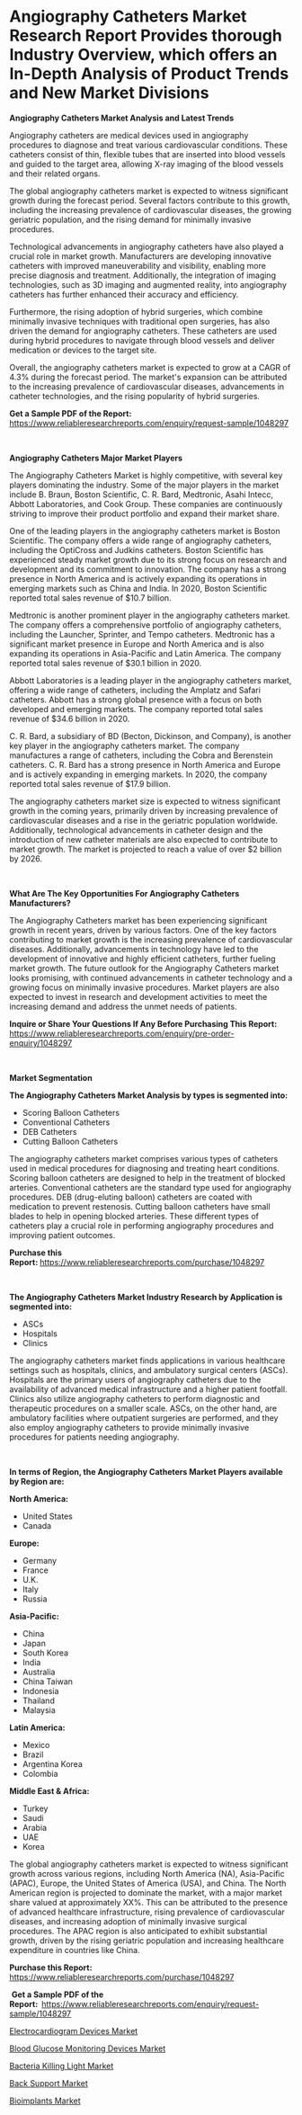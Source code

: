 <p><h1>Angiography Catheters Market Research Report Provides thorough Industry Overview, which offers an In-Depth Analysis of Product Trends and New Market Divisions</h1></p><p><strong>Angiography Catheters Market Analysis and Latest Trends</strong></p>
<p><p>Angiography catheters are medical devices used in angiography procedures to diagnose and treat various cardiovascular conditions. These catheters consist of thin, flexible tubes that are inserted into blood vessels and guided to the target area, allowing X-ray imaging of the blood vessels and their related organs.</p><p>The global angiography catheters market is expected to witness significant growth during the forecast period. Several factors contribute to this growth, including the increasing prevalence of cardiovascular diseases, the growing geriatric population, and the rising demand for minimally invasive procedures.</p><p>Technological advancements in angiography catheters have also played a crucial role in market growth. Manufacturers are developing innovative catheters with improved maneuverability and visibility, enabling more precise diagnosis and treatment. Additionally, the integration of imaging technologies, such as 3D imaging and augmented reality, into angiography catheters has further enhanced their accuracy and efficiency.</p><p>Furthermore, the rising adoption of hybrid surgeries, which combine minimally invasive techniques with traditional open surgeries, has also driven the demand for angiography catheters. These catheters are used during hybrid procedures to navigate through blood vessels and deliver medication or devices to the target site.</p><p>Overall, the angiography catheters market is expected to grow at a CAGR of 4.3% during the forecast period. The market's expansion can be attributed to the increasing prevalence of cardiovascular diseases, advancements in catheter technologies, and the rising popularity of hybrid surgeries.</p></p>
<p><strong>Get a Sample PDF of the Report:&nbsp;</strong> <a href="https://www.reliableresearchreports.com/enquiry/request-sample/1048297">https://www.reliableresearchreports.com/enquiry/request-sample/1048297</a></p>
<p>&nbsp;</p>
<p><strong>Angiography Catheters Major Market Players</strong></p>
<p><p>The Angiography Catheters Market is highly competitive, with several key players dominating the industry. Some of the major players in the market include B. Braun, Boston Scientific, C. R. Bard, Medtronic, Asahi Intecc, Abbott Laboratories, and Cook Group. These companies are continuously striving to improve their product portfolio and expand their market share.</p><p>One of the leading players in the angiography catheters market is Boston Scientific. The company offers a wide range of angiography catheters, including the OptiCross and Judkins catheters. Boston Scientific has experienced steady market growth due to its strong focus on research and development and its commitment to innovation. The company has a strong presence in North America and is actively expanding its operations in emerging markets such as China and India. In 2020, Boston Scientific reported total sales revenue of $10.7 billion.</p><p>Medtronic is another prominent player in the angiography catheters market. The company offers a comprehensive portfolio of angiography catheters, including the Launcher, Sprinter, and Tempo catheters. Medtronic has a significant market presence in Europe and North America and is also expanding its operations in Asia-Pacific and Latin America. The company reported total sales revenue of $30.1 billion in 2020.</p><p>Abbott Laboratories is a leading player in the angiography catheters market, offering a wide range of catheters, including the Amplatz and Safari catheters. Abbott has a strong global presence with a focus on both developed and emerging markets. The company reported total sales revenue of $34.6 billion in 2020.</p><p>C. R. Bard, a subsidiary of BD (Becton, Dickinson, and Company), is another key player in the angiography catheters market. The company manufactures a range of catheters, including the Cobra and Berenstein catheters. C. R. Bard has a strong presence in North America and Europe and is actively expanding in emerging markets. In 2020, the company reported total sales revenue of $17.9 billion.</p><p>The angiography catheters market size is expected to witness significant growth in the coming years, primarily driven by increasing prevalence of cardiovascular diseases and a rise in the geriatric population worldwide. Additionally, technological advancements in catheter design and the introduction of new catheter materials are also expected to contribute to market growth. The market is projected to reach a value of over $2 billion by 2026.</p></p>
<p>&nbsp;</p>
<p><strong>What Are The Key Opportunities For Angiography Catheters Manufacturers?</strong></p>
<p><p>The Angiography Catheters market has been experiencing significant growth in recent years, driven by various factors. One of the key factors contributing to market growth is the increasing prevalence of cardiovascular diseases. Additionally, advancements in technology have led to the development of innovative and highly efficient catheters, further fueling market growth. The future outlook for the Angiography Catheters market looks promising, with continued advancements in catheter technology and a growing focus on minimally invasive procedures. Market players are also expected to invest in research and development activities to meet the increasing demand and address the unmet needs of patients.</p></p>
<p><strong>Inquire or Share Your Questions If Any Before Purchasing This Report:</strong> <a href="https://www.reliableresearchreports.com/enquiry/pre-order-enquiry/1048297">https://www.reliableresearchreports.com/enquiry/pre-order-enquiry/1048297</a></p>
<p>&nbsp;</p>
<p><strong>Market Segmentation</strong></p>
<p><strong>The Angiography Catheters Market Analysis by types is segmented into:</strong></p>
<p><ul><li>Scoring Balloon Catheters</li><li>Conventional Catheters</li><li>DEB Catheters</li><li>Cutting Balloon Catheters</li></ul></p>
<p><p>The angiography catheters market comprises various types of catheters used in medical procedures for diagnosing and treating heart conditions. Scoring balloon catheters are designed to help in the treatment of blocked arteries. Conventional catheters are the standard type used for angiography procedures. DEB (drug-eluting balloon) catheters are coated with medication to prevent restenosis. Cutting balloon catheters have small blades to help in opening blocked arteries. These different types of catheters play a crucial role in performing angiography procedures and improving patient outcomes.</p></p>
<p><strong>Purchase this Report:&nbsp;</strong><a href="https://www.reliableresearchreports.com/purchase/1048297">https://www.reliableresearchreports.com/purchase/1048297</a></p>
<p>&nbsp;</p>
<p><strong>The Angiography Catheters Market Industry Research by Application is segmented into:</strong></p>
<p><ul><li>ASCs</li><li>Hospitals</li><li>Clinics</li></ul></p>
<p><p>The angiography catheters market finds applications in various healthcare settings such as hospitals, clinics, and ambulatory surgical centers (ASCs). Hospitals are the primary users of angiography catheters due to the availability of advanced medical infrastructure and a higher patient footfall. Clinics also utilize angiography catheters to perform diagnostic and therapeutic procedures on a smaller scale. ASCs, on the other hand, are ambulatory facilities where outpatient surgeries are performed, and they also employ angiography catheters to provide minimally invasive procedures for patients needing angiography.</p></p>
<p>&nbsp;</p>
<p><strong>In terms of Region, the Angiography Catheters Market Players available by Region are:</strong></p>
<p>
    <p> <strong> North America: </strong>
        <ul>
            <li>United States</li>
            <li>Canada</li>
        </ul>
        </p> 
    <p> <strong> Europe: </strong>
        <ul>
            <li>Germany</li>
            <li>France</li>
            <li>U.K.</li>
            <li>Italy</li>
            <li>Russia</li>
        </ul>
        </p> 
    <p> <strong> Asia-Pacific: </strong>
        <ul>
            <li>China</li>
            <li>Japan</li>
            <li>South Korea</li>
            <li>India</li>
            <li>Australia</li>
            <li>China Taiwan</li>
            <li>Indonesia</li>
            <li>Thailand</li>
            <li>Malaysia</li>
        </ul>
        </p> 
    <p> <strong> Latin America: </strong>
        <ul>
            <li>Mexico</li>
            <li>Brazil</li>
            <li>Argentina Korea</li>
            <li>Colombia</li>
        </ul>
        </p> 
    <p> <strong> Middle East & Africa: </strong>
        <ul>
            <li>Turkey</li>
            <li>Saudi</li>
            <li>Arabia</li>
            <li>UAE</li>
            <li>Korea</li>
        </ul>
    </p>
    </p>
<p><p>The global angiography catheters market is expected to witness significant growth across various regions, including North America (NA), Asia-Pacific (APAC), Europe, the United States of America (USA), and China. The North American region is projected to dominate the market, with a major market share valued at approximately XX%. This can be attributed to the presence of advanced healthcare infrastructure, rising prevalence of cardiovascular diseases, and increasing adoption of minimally invasive surgical procedures. The APAC region is also anticipated to exhibit substantial growth, driven by the rising geriatric population and increasing healthcare expenditure in countries like China.</p></p>
<p><strong>Purchase this Report: </strong><a href="https://www.reliableresearchreports.com/purchase/1048297">https://www.reliableresearchreports.com/purchase/1048297</a></p>
<p>&nbsp;<strong>Get a Sample PDF of the Report:&nbsp;&nbsp;</strong><a href="https://www.reliableresearchreports.com/enquiry/request-sample/1048297">https://www.reliableresearchreports.com/enquiry/request-sample/1048297</a></p>
<p><strong></strong></p>
<p><p><a href="https://github.com/maliyahmorrow6654/Market-Research-Report-List-2/blob/main/electrocardiogram-devices-market.md">Electrocardiogram Devices Market</a></p><p><a href="https://github.com/ambrozg/Market-Research-Report-List-2/blob/main/blood-glucose-monitoring-devices-market.md">Blood Glucose Monitoring Devices Market</a></p><p><a href="https://github.com/deliacustodio40/Market-Research-Report-List-2/blob/main/bacteria-killing-light-market.md">Bacteria Killing Light Market</a></p><p><a href="https://github.com/scarol104/Market-Research-Report-List-2/blob/main/back-support-market.md">Back Support Market</a></p><p><a href="https://github.com/dzharov81/Market-Research-Report-List-2/blob/main/bioimplants-market.md">Bioimplants Market</a></p></p>